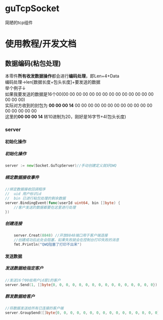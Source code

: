 # guTcpSocket
简陋的tcp组件

# 使用教程/开发文档
## 数据编码(粘包处理)
本零件**所有收发数据操作**都会进行**编码处理**，即Len+4+Data  
编码处理->len[数据长度+包头长度]+要发送的数据  
举个例子↓  
如果我要发送的数据是16个00(00 00 00 00 00 00 00 00 00 00 00 00 00 00 00 00 00)  
实际对方收到的封包为 **00 00 00 14** 00 00 00 00 00 00 00 00 00 00 00 00 00 00 00 00 00  
这里的**00 00 00 14** 转10进制为20，刚好是16字节+4(包头长度)

### server
#### 初始化操作
##### 初始化操作
```go
server := new(Socket.GuTcpServer)//手动创建定义就好QWQ
```
##### 绑定数据接收事件
```go
//绑定数据接收回调程序
// 	uid 用户标识id
//	bin 已进行粘包处理的剩余数据
server.BindingEvent(func(userId uint64, bin []byte) {
	//客户发送的数据都要在这里进行处理
})
```
##### 创建连接
```go
	server.Creat(8848) //开放8848端口用于客户端连接
	//创建成功后此处会阻塞，如果失败就会在控制台打印失败的消息
	fmt.Println("QWQ阻塞了打印不出来")
```


#### 发送数据
##### 发送数据给指定客户
```go
//发送16个00给用户id是1的客户
server.Send(1, []byte{0, 0, 0, 0, 0, 0, 0, 0, 0, 0, 0, 0, 0, 0, 0, 0})
```
##### 群发数据给客户
```go
//将数据发送给所有已连接的客户端
server.GroupSend([]byte{0, 0, 0, 0, 0, 0, 0, 0, 0, 0, 0, 0, 0, 0, 0, 0})
```



